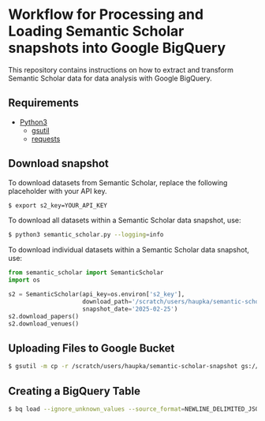 # Workflow for Processing and Loading Semantic Scholar snapshots into Google BigQuery

This repository contains instructions on how to extract and transform Semantic Scholar data for data analysis with Google BigQuery.

## Requirements

- [Python3](https://www.python.org)
  - [gsutil](https://pypi.org/project/gsutil/)
  - [requests](https://pypi.org/project/requests/)

## Download snapshot

To download datasets from Semantic Scholar, replace the following placeholder with your API key.
```bash
$ export s2_key=YOUR_API_KEY
```

To download all datasets within a Semantic Scholar data snapshot, use:
```bash
$ python3 semantic_scholar.py --logging=info
```

To download individual datasets within a Semantic Scholar data snapshot, use:

```python
from semantic_scholar import SemanticScholar
import os

s2 = SemanticScholar(api_key=os.environ['s2_key'],
                     download_path='/scratch/users/haupka/semantic-scholar-snapshot',
                     snapshot_date='2025-02-25')
s2.download_papers()
s2.download_venues()
```

## Uploading Files to Google Bucket

```bash
$ gsutil -m cp -r /scratch/users/haupka/semantic-scholar-snapshot gs://bigschol
```

## Creating a BigQuery Table

```bash
$ bq load --ignore_unknown_values --source_format=NEWLINE_DELIMITED_JSON subugoe-collaborative.semantic_scholar.papers gs://bigschol/semantic-scholar-snapshot/papers/*.jsonl.gz s2_papers_schema.json
```

